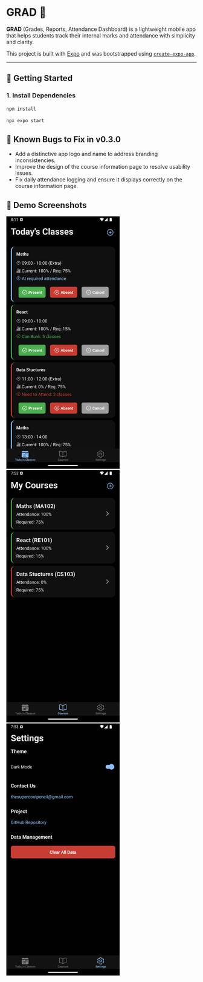 # GRAD 👋
**GRAD** (Grades, Reports, Attendance Dashboard) is a lightweight mobile app that helps students track their internal marks and attendance with simplicity and clarity.

This project is built with [Expo](https://expo.dev) and was bootstrapped using [`create-expo-app`](https://www.npmjs.com/package/create-expo-app).

---

## 🚀 Getting Started

### 1. Install Dependencies

```bash
npm install
```

```bash
npx expo start
```

## 🐞 Known Bugs to Fix in v0.3.0

- Add a distinctive app logo and name to address branding inconsistencies.
- Improve the design of the course information page to resolve usability issues.
- Fix daily attendance logging and ensure it displays correctly on the course information page.

## 📸 Demo Screenshots
<img src="./demo-screens/demo01.png" width="300" alt="Demo Screenshot 1"/>
<img src="./demo-screens/demo02.png" width="300" alt="Demo Screenshot 2"/>
<img src="./demo-screens/demo03.png" width="300" alt="Demo Screenshot 3"/> 